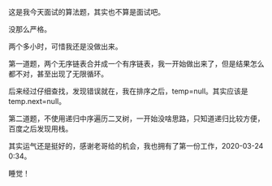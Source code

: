 这是我今天面试的算法题，其实也不算是面试吧。

没那么严格。

两个多小时，可惜我还是没做出来。

第一道题，两个无序链表合并成一个有序链表，我一开始做出来了，但是结果怎么都不对，甚至出现了无限循环。

后来经过仔细查找，发现错误就在，我在排序之后，temp=null。其实应该是temp.next=null。

第二道题，不使用递归中序遍历二叉树，一开始没啥思路，只知道递归比较方便，百度之后发现用栈。

其实运气还是挺好的，感谢老哥给的机会，我也拥有了第一份工作，2020-03-24 0:34。

睡觉！

